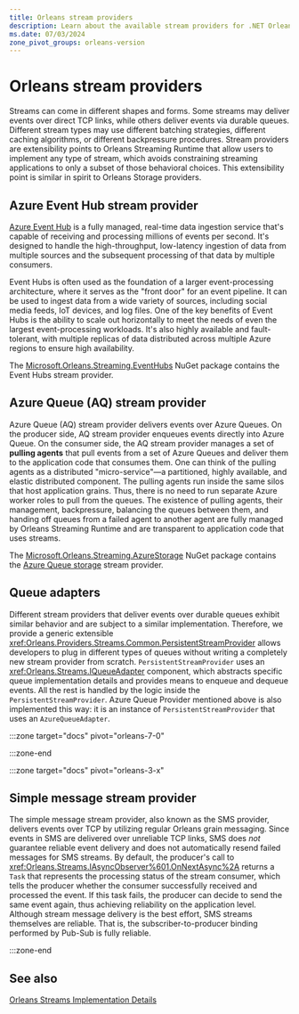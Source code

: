 ```yaml
---
title: Orleans stream providers
description: Learn about the available stream providers for .NET Orleans.
ms.date: 07/03/2024
zone_pivot_groups: orleans-version
---
```


# Orleans stream providers

Streams can come in different shapes and forms. Some streams may deliver events over direct TCP links, while others deliver events via durable queues. Different stream types may use different batching strategies, different caching algorithms, or different backpressure procedures. Stream providers are extensibility points to Orleans Streaming Runtime that allow users to implement any type of stream, which avoids constraining streaming applications to only a subset of those behavioral choices. This extensibility point is similar in spirit to Orleans Storage providers.

## Azure Event Hub stream provider

[Azure Event Hub](/azure/event-hubs) is a fully managed, real-time data ingestion service that's capable of receiving and processing millions of events per second. It's designed to handle the high-throughput, low-latency ingestion of data from multiple sources and the subsequent processing of that data by multiple consumers.

Event Hubs is often used as the foundation of a larger event-processing architecture, where it serves as the "front door" for an event pipeline. It can be used to ingest data from a wide variety of sources, including social media feeds, IoT devices, and log files. One of the key benefits of Event Hubs is the ability to scale out horizontally to meet the needs of even the largest event-processing workloads. It's also highly available and fault-tolerant, with multiple replicas of data distributed across multiple Azure regions to ensure high availability.

The [Microsoft.Orleans.Streaming.EventHubs](https://www.nuget.org/packages/Microsoft.Orleans.Streaming.EventHubs) NuGet package contains the Event Hubs stream provider.

## Azure Queue (AQ) stream provider

Azure Queue (AQ) stream provider delivers events over Azure Queues. On the producer side, AQ stream provider enqueues events directly into Azure Queue. On the consumer side, the AQ stream provider manages a set of **pulling agents** that pull events from a set of Azure Queues and deliver them to the application code that consumes them. One can think of the pulling agents as a distributed "micro-service"&mdash;a partitioned, highly available, and elastic distributed component. The pulling agents run inside the same silos that host application grains. Thus, there is no need to run separate Azure worker roles to pull from the queues. The existence of pulling agents, their management, backpressure, balancing the queues between them, and handing off queues from a failed agent to another agent are fully managed by Orleans Streaming Runtime and are transparent to application code that uses streams.

The [Microsoft.Orleans.Streaming.AzureStorage](https://www.nuget.org/packages/Microsoft.Orleans.Streaming.AzureStorage) NuGet package contains the [Azure Queue storage](https://azure.microsoft.com/products/storage/queues) stream provider.

## Queue adapters

Different stream providers that deliver events over durable queues exhibit similar behavior and are subject to a similar implementation. Therefore, we provide a generic extensible <xref:Orleans.Providers.Streams.Common.PersistentStreamProvider> allows developers to plug in different types of queues without writing a completely new stream provider from scratch. `PersistentStreamProvider` uses an <xref:Orleans.Streams.IQueueAdapter> component, which abstracts specific queue implementation details and provides means to enqueue and dequeue events. All the rest is handled by the logic inside the `PersistentStreamProvider`. Azure Queue Provider mentioned above is also implemented this way: it is an instance of `PersistentStreamProvider` that uses an `AzureQueueAdapter`.

<!-- markdownlint-disable MD044 -->
:::zone target="docs" pivot="orleans-7-0"
<!-- markdownlint-enable MD044 -->
:::zone-end

<!-- markdownlint-disable MD044 -->
:::zone target="docs" pivot="orleans-3-x"
<!-- markdownlint-enable MD044 -->

## Simple message stream provider

The simple message stream provider, also known as the SMS provider, delivers events over TCP by utilizing regular Orleans grain messaging. Since events in SMS are delivered over unreliable TCP links, SMS does _not_ guarantee reliable event delivery and does not automatically resend failed messages for SMS streams. By default, the producer's call to <xref:Orleans.Streams.IAsyncObserver%601.OnNextAsync%2A> returns a `Task` that represents the processing status of the stream consumer, which tells the producer whether the consumer successfully received and processed the event. If this task fails, the producer can decide to send the same event again, thus achieving reliability on the application level. Although stream message delivery is the best effort, SMS streams themselves are reliable. That is, the subscriber-to-producer binding performed by Pub-Sub is fully reliable.

:::zone-end

## See also

[Orleans Streams Implementation Details](../implementation/streams-implementation/index.md)
